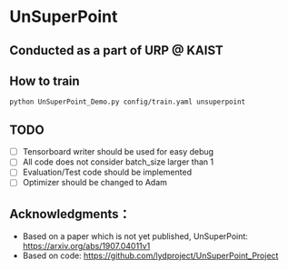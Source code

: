 # UnSuperPoint
## Conducted as a part of URP @ KAIST
## How to train
```
python UnSuperPoint_Demo.py config/train.yaml unsuperpoint
```

## TODO
 - [ ] Tensorboard writer should be used for easy debug
 - [ ] All code does not consider batch_size larger than 1
 - [ ] Evaluation/Test code should be implemented
 - [ ] Optimizer should be changed to Adam
 
## Acknowledgments：
 - Based on a paper which is not yet published, UnSuperPoint: <https://arxiv.org/abs/1907.04011v1>
 - Based on code: <https://github.com/lydproject/UnSuperPoint_Project>
